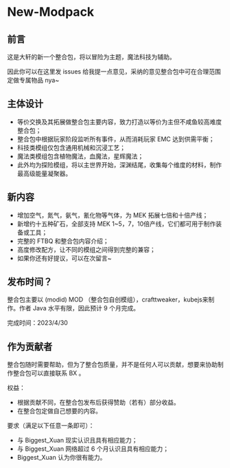 # New-Modpack  
## 前言  
这是大轩的新一个整合包，将以冒险为主题，魔法科技为辅助。  
  
因此你可以在这里发 issues 给我提一点意见，采纳的意见整合包中可在合理范围定做专属物品 nya~  

## 主体设计  
* 等价交换及其拓展做整合包主要内容，致力打造以等价为主但不咸鱼较高难度整合包；  
* 整合包中根据玩家阶段监听所有事件，从而消耗玩家 EMC 达到供需平衡；
* 科技类模组仅包含通用机械和沉浸工艺；  
* 魔法类模组包含植物魔法，血魔法，星辉魔法；  
* 此外均为探险模组，将以主世界开始，深渊结尾，收集每个维度的材料，制作最高级能量凝聚器。  
  
## 新内容
* 增加空气，氮气，氨气，氰化物等气体，为 MEK 拓展七倍和十倍产线；  
* 新增约十五种矿石，全部支持 MEK 1~5，7，10倍产线，它们都可用于制作装备或工具；
* 完整的 FTBQ 和整合包内容介绍；  
* 高度修改配方，让不同的模组之间得到完整的兼容；  
* 如果你还有好提议，可以在次留言~  

## 发布时间？
整合包主要以 (modid) MOD （整合包自创模组），crafttweaker，kubejs来制作。作者 Java 水平有限，因此预计 9 个月完成。  
  
完成时间：2023/4/30 

## 作为贡献者
整合包随时需要帮助，但为了整合包质量，并不是任何人可以贡献，想要来协助制作整合包可以直接联系 BX 。

权益：  
* 根据贡献不同，在整合包发布后获得赞助（若有）部分收益。
* 在整合包定做自己想要的内容。  

要求（满足以下任意一条即可）：
* 与 Biggest_Xuan 现实认识且具有相应能力；  
* 与 Biggest_Xuan 网络超过 6 个月认识且具有相应能力；
* Biggest_Xuan 认为你很有能力。
